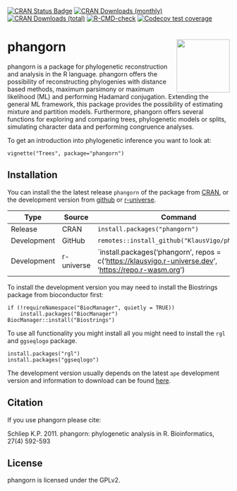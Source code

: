 
<!-- README.md is generated from README.Rmd. Please edit that file -->
<!-- badges: start -->

[![CRAN Status
Badge](https://www.r-pkg.org/badges/version/phangorn)](https://cran.r-project.org/package=phangorn)
[![CRAN Downloads
(monthly)](https://cranlogs.r-pkg.org/badges/phangorn)](https://cran.r-project.org/package=phangorn)
[![CRAN Downloads
(total)](https://cranlogs.r-pkg.org/badges/grand-total/phangorn)](https://cran.r-project.org/package=phangorn)
[![R-CMD-check](https://github.com/KlausVigo/phangorn/actions/workflows/R-CMD-check.yaml/badge.svg)](https://github.com/KlausVigo/phangorn/actions/workflows/R-CMD-check.yaml)
[![Codecov test
coverage](https://codecov.io/gh/KlausVigo/phangorn/branch/main/graph/badge.svg)](https://app.codecov.io/github/KlausVigo/phangorn?branch=main)
<!-- badges: end -->

# phangorn <img src='man/figures/logo.png' align="right" width="120" />

phangorn is a package for phylogenetic reconstruction and analysis in
the R language. phangorn offers the possibility of reconstructing
phylogenies with distance based methods, maximum parsimony or maximum
likelihood (ML) and performing Hadamard conjugation. Extending the
general ML framework, this package provides the possibility of
estimating mixture and partition models. Furthermore, phangorn offers
several functions for exploring and comparing trees, phylogenetic models
or splits, simulating character data and performing congruence analyses.

To get an introduction into phylogenetic inference you want to look at:

    vignette("Trees", package="phangorn")

## Installation

You can install the the latest release `phangorn` of the package from
[CRAN](https://CRAN.R-project.org/package=phangorn), or the development
version from [github](https://github.com/KlausVigo/phangorn) or
[r-universe](https://klausvigo.r-universe.dev/phangorn).

| Type | Source | Command |
|----|----|----|
| Release | CRAN | `install.packages("phangorn")` |
| Development | GitHub | `remotes::install_github("KlausVigo/phangorn")` |
| Development | r-universe | \`install.packages(‘phangorn’, repos = c(‘<https://klausvigo.r-universe.dev>’, ‘<https://repo.r-wasm.org>’) |

To install the development version you may need to install the
Biostrings package from bioconductor first:

    if (!requireNamespace("BiocManager", quietly = TRUE))
        install.packages("BiocManager")
    BiocManager::install("Biostrings")

To use all functionality you might install all you might need to install
the `rgl` and `ggseqlogo` package.

    install.packages("rgl")
    install.packages("ggseqlogo")

The development version usually depends on the latest `ape` development
version and information to download can be found
[here](https://emmanuelparadis.github.io/ape_installation.html).

## Citation

If you use phangorn please cite:

Schliep K.P. 2011. phangorn: phylogenetic analysis in R. Bioinformatics,
27(4) 592-593

## License

phangorn is licensed under the GPLv2.
